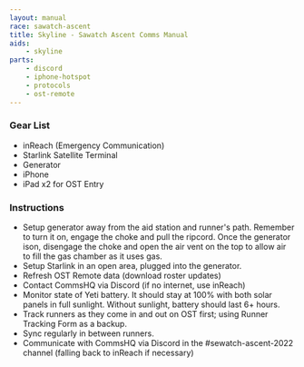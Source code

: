 ```yaml
---
layout: manual
race: sawatch-ascent
title: Skyline - Sawatch Ascent Comms Manual
aids:
    - skyline
parts:
    - discord
    - iphone-hotspot
    - protocols
    - ost-remote
---
```


### Gear List

- inReach (Emergency Communication)
- Starlink Satellite Terminal
- Generator
- iPhone
- iPad x2 for OST Entry

### Instructions

- Setup generator away from the aid station and runner's path. Remember to turn it on, engage the choke and pull the ripcord. Once the generator ison, disengage the choke and open the air vent on the top to allow air to fill the gas chamber as it uses gas.
- Setup Starlink in an open area, plugged into the generator.
- Refresh OST Remote data (download roster updates)
- Contact CommsHQ via Discord (if no internet, use inReach)
- Monitor state of Yeti battery. It should stay at 100% with both solar panels in full sunlight. Without sunlight, battery should last 6+ hours.
- Track runners as they come in and out on OST first; using Runner Tracking Form as a backup.
- Sync regularly in between runners.
- Communicate with CommsHQ via Discord in the #sewatch-ascent-2022 channel (falling back to inReach if necessary)
